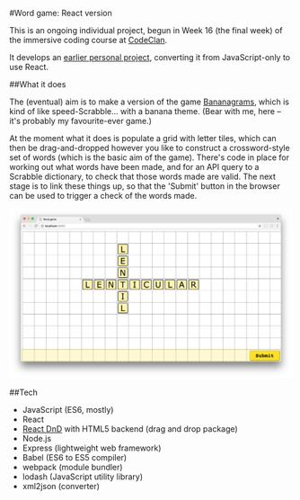 #Word game: React version

This is an ongoing individual project, begun in Week 16 (the final week) of the immersive coding course at [CodeClan](https://codeclan.com/). 

It develops an [earlier personal project](https://github.com/katemanson/word_game), converting it from JavaScript-only to use React. 

##What it does

The (eventual) aim is to make a version of the game [Bananagrams](http://www.bananagrams.com/games/bananagrams), which is kind of like speed-Scrabble... with a banana theme. (Bear with me, here &ndash; it's probably my favourite-ever game.) 

At the moment what it does is populate a grid with letter tiles, which can then be drag-and-dropped however you like to construct a crossword-style set of words (which is the basic aim of the game). There's code in place for working out what words have been made, and for an API query to a Scrabble dictionary, to check that those words made are valid. The next stage is to link these things up, so that the 'Submit' button in the browser can be used to trigger a check of the words made. 

![screenshot](https://github.com/katemanson/word_game_react/raw/master/img/screenshot.png)

##Tech

* JavaScript (ES6, mostly)
* React
* [React DnD](https://react-dnd.github.io/react-dnd/) with HTML5 backend (drag and drop package)
* Node.js
* Express (lightweight web framework)
* Babel (ES6 to ES5 compiler)
* webpack (module bundler)
* lodash (JavaScript utility library)
* xml2json (converter)
